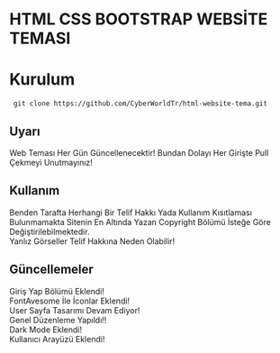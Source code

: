 # HTML CSS BOOTSTRAP WEBSİTE TEMASI

Kurulum
=
     git clone https://github.com/CyberWorldTr/html-website-tema.git

## Uyarı
Web Teması Her Gün Güncellenecektir! Bundan Dolayı Her Girişte Pull Çekmeyi Unutmayınız!

## Kullanım
 Benden Tarafta Herhangi Bir Telif Hakkı Yada Kullanım Kısıtlaması Bulunmamakta Sitenin En Altında Yazan Copyright Bölümü İsteğe Göre Değiştirilebilmektedir. <br>
 Yanlız Görseller Telif Hakkına Neden Olabilir!

## Güncellemeler
Giriş Yap Bölümü Eklendi! <br>
FontAvesome İle İconlar Eklendi! <br>
User Sayfa Tasarımı Devam Ediyor! <br>
Genel Düzenleme Yapıldı!! <br>
Dark Mode Eklendi! <br>
Kullanıcı Arayüzü Eklendi!<br>

